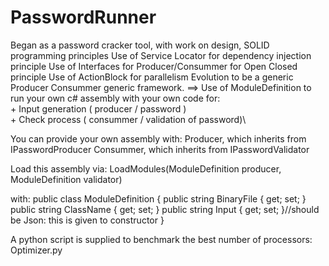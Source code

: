 # PasswordRunner
Began as a password cracker tool, with work on design, SOLID programming principles
Use of Service Locator for dependency injection principle
Use of Interfaces for Producer/Consummer for Open Closed principle
Use of ActionBlock for parallelism
Evolution to be a generic Producer Consummer generic framework.
==> Use of ModuleDefinition to run your own c# assembly with your own code for:\
        + Input generation ( producer / password )\
        + Check process ( consummer / validation of password)\

You can provide your own assembly with:
Producer, which inherits from IPasswordProducer
Consummer, which inherits from IPasswordValidator

Load this assembly via:
  LoadModules(ModuleDefinition producer, ModuleDefinition validator)

with:
    public class ModuleDefinition
    {
        public string BinaryFile { get; set; }
        public string ClassName { get; set; }
        public string Input { get; set; }//should be Json: this is given to constructor
    }

A python script is supplied to benchmark the best number of processors: Optimizer.py


